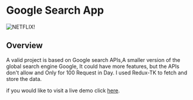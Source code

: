 # Google Search App

![NETFLIX!](https://f.top4top.io/p_2631e69a11.png)

## Overview

A valid project is based on Google search APIs,A smaller version of the global search engine Google,
It could have more features, but the APIs don't allow and Only for 100 Request in Day.
I used Redux-TK to fetch and store the data.

if you would like to visit a live demo click [here](https://gsuite-search.netlify.app/).
